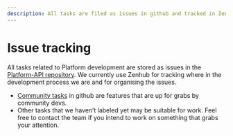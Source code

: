 ```yaml
---
description: All tasks are filed as issues in github and tracked in Zenhub.
---
```


# Issue tracking

All tasks related to Platform development are stored as issues in the [Platform-API repository](https://github.com/ushahidi/platform/issues). We currently use Zenhub for tracking where in the development process we are and for organising the issues.

* ​[Community tasks](https://github.com/ushahidi/platform/labels/Community%20Task) in github are features that are up for grabs by community devs.
* Other tasks that we haven’t labeled yet may be suitable for work. Feel free to contact the team if you intend to work on something that grabs your attention.



